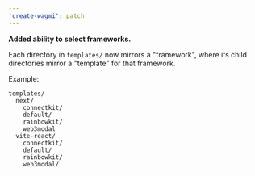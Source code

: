 ```yaml
---
'create-wagmi': patch
---
```


**Added ability to select frameworks.**

Each directory in `templates/` now mirrors a "framework", where its child directories mirror a "template" for that framework.

Example:

```
templates/
  next/
    connectkit/
    default/
    rainbowkit/
    web3modal
  vite-react/
    connectkit/
    default/
    rainbowkit/
    web3modal/
```
